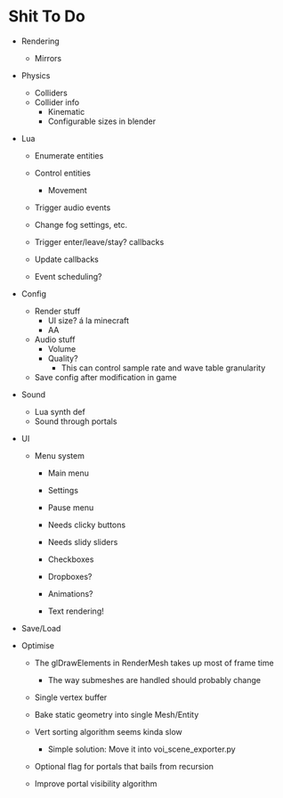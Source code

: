 Shit To Do
==========

- Rendering
	- Mirrors
- Physics
	- Colliders
	- Collider info
		- Kinematic
		- Configurable sizes in blender
- Lua
	- Enumerate entities
	- Control entities
		- Movement
	- Trigger audio events
	- Change fog settings, etc.

	- Trigger enter/leave/stay? callbacks
	- Update callbacks
	- Event scheduling?

- Config
	- Render stuff
		- UI size? á la minecraft
		- AA
	- Audio stuff
		- Volume
		- Quality?
			- This can control sample rate and wave table granularity
	- Save config after modification in game
- Sound
	- Lua synth def
	- Sound through portals
- UI
	- Menu system
		- Main menu
		- Settings
		- Pause menu

		- Needs clicky buttons
		- Needs slidy sliders
		- Checkboxes
		- Dropboxes?
		- Animations?
		- Text rendering!
- Save/Load

- Optimise
	- The glDrawElements in RenderMesh takes up most of frame time
		- The way submeshes are handled should probably change
	- Single vertex buffer
	- Bake static geometry into single Mesh/Entity
	- Vert sorting algorithm seems kinda slow
		- Simple solution: Move it into voi_scene_exporter.py

	- Optional flag for portals that bails from recursion
	- Improve portal visibility algorithm 